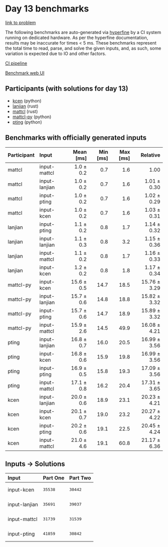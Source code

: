 # Day 13 benchmarks

[link to problem](https://adventofcode.com/2023/day/13)

The following benchmarks are auto-generated via
[hyperfine](https://github.com/sharkdp/hyperfine) by a CI system running on
dedicated hardware. As per the hyperfine documentation, results may be
inaccurate for times < 5 ms. These benchmarks represent the total time to read,
parse, and solve the given inputs, and, as such, some variation is expected due
to IO and other factors.

[CI pipeline](http://ci.papercode.net:8080/teams/main/pipelines/aoc2023)

[Benchmark web UI](https://aoc.ancalagon.black)


## Participants (with solutions for day 13)

- [kcen](https://github.com/kcen/aoc2023) (python)
- [lanjian](https://github.com/lanjian/aoc-2023) (rust)
- [mattcl](https://github.com/mattcl/aoc2023) (rust)
- [mattcl-py](https://github.com/mattcl/aoc2023-py) (python)
- [pting](https://github.com/pting/aoc2023) (python)


## Benchmarks with officially generated inputs

| Participant | Input | Mean [ms] | Min [ms] | Max [ms] | Relative |
|:---|:---|---:|---:|---:|---:|
| mattcl | input-mattcl | 1.0 ± 0.2 | 0.7 | 1.6 | 1.00 |
| mattcl | input-lanjian | 1.0 ± 0.2 | 0.7 | 1.6 | 1.01 ± 0.30 |
| mattcl | input-pting | 1.0 ± 0.2 | 0.7 | 1.6 | 1.02 ± 0.29 |
| mattcl | input-kcen | 1.0 ± 0.2 | 0.7 | 1.6 | 1.03 ± 0.31 |
| lanjian | input-pting | 1.1 ± 0.2 | 0.8 | 1.7 | 1.14 ± 0.32 |
| lanjian | input-lanjian | 1.1 ± 0.3 | 0.8 | 3.2 | 1.15 ± 0.36 |
| lanjian | input-mattcl | 1.1 ± 0.2 | 0.8 | 1.7 | 1.16 ± 0.33 |
| lanjian | input-kcen | 1.2 ± 0.2 | 0.8 | 1.8 | 1.17 ± 0.34 |
| mattcl-py | input-kcen | 15.6 ± 0.5 | 14.7 | 18.5 | 15.76 ± 3.29 |
| mattcl-py | input-lanjian | 15.7 ± 0.6 | 14.8 | 18.8 | 15.82 ± 3.32 |
| mattcl-py | input-pting | 15.7 ± 0.6 | 14.7 | 18.9 | 15.89 ± 3.32 |
| mattcl-py | input-mattcl | 15.9 ± 2.6 | 14.5 | 49.9 | 16.08 ± 4.21 |
| pting | input-lanjian | 16.8 ± 0.7 | 16.0 | 20.5 | 16.99 ± 3.56 |
| pting | input-kcen | 16.8 ± 0.6 | 15.9 | 19.8 | 16.99 ± 3.56 |
| pting | input-pting | 16.9 ± 0.5 | 15.8 | 19.3 | 17.09 ± 3.56 |
| pting | input-mattcl | 17.1 ± 0.8 | 16.2 | 20.4 | 17.31 ± 3.65 |
| kcen | input-lanjian | 20.0 ± 0.6 | 18.9 | 23.1 | 20.23 ± 4.21 |
| kcen | input-kcen | 20.1 ± 0.7 | 19.0 | 23.2 | 20.27 ± 4.22 |
| kcen | input-pting | 20.2 ± 0.6 | 19.1 | 22.5 | 20.45 ± 4.24 |
| kcen | input-mattcl | 21.0 ± 4.6 | 19.1 | 60.8 | 21.17 ± 6.36 |


## Inputs -> Solutions

| Input | Part One | Part Two |
|:---|:---|:---|
|input-kcen|<pre>35538</pre>|<pre>30442</pre>|
|input-lanjian|<pre>35691</pre>|<pre>39037</pre>|
|input-mattcl|<pre>31739</pre>|<pre>31539</pre>|
|input-pting|<pre>41859</pre>|<pre>30842</pre>|